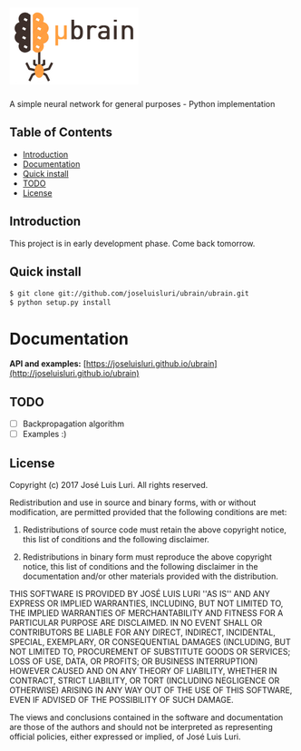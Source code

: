 # ![µbrain](https://github.com/joseluisluri/ubrain/blob/gh-pages/_static/logo.png?raw=true)
A simple neural network for general purposes - Python implementation

## Table of Contents

- [Introduction](#introduction)
- [Documentation](#documentation)
- [Quick install](#quick-install)
- [TODO](#todo)
- [License](#license)

## Introduction

This project is in early development phase. Come back tomorrow.


## Quick install

```
$ git clone git://github.com/joseluisluri/ubrain/ubrain.git
$ python setup.py install
```

# Documentation

**API and examples:** [https://joseluisluri.github.io/ubrain](http://joseluisluri.github.io/ubrain)

## TODO

- [ ] Backpropagation algorithm
- [ ] Examples :)

## License

Copyright (c) 2017 José Luis Luri. All rights reserved.

Redistribution and use in source and binary forms, with or without modification, are
permitted provided that the following conditions are met:

 1. Redistributions of source code must retain the above copyright notice, this list of
    conditions and the following disclaimer.

 2. Redistributions in binary form must reproduce the above copyright notice, this list
    of conditions and the following disclaimer in the documentation and/or other materials
    provided with the distribution.

THIS SOFTWARE IS PROVIDED BY JOSÉ LUIS LURI ''AS IS'' AND ANY EXPRESS OR IMPLIED
WARRANTIES, INCLUDING, BUT NOT LIMITED TO, THE IMPLIED WARRANTIES OF MERCHANTABILITY AND
FITNESS FOR A PARTICULAR PURPOSE ARE DISCLAIMED. IN NO EVENT SHALL <COPYRIGHT HOLDER> OR
CONTRIBUTORS BE LIABLE FOR ANY DIRECT, INDIRECT, INCIDENTAL, SPECIAL, EXEMPLARY, OR
CONSEQUENTIAL DAMAGES (INCLUDING, BUT NOT LIMITED TO, PROCUREMENT OF SUBSTITUTE GOODS OR
SERVICES; LOSS OF USE, DATA, OR PROFITS; OR BUSINESS INTERRUPTION) HOWEVER CAUSED AND ON
ANY THEORY OF LIABILITY, WHETHER IN CONTRACT, STRICT LIABILITY, OR TORT (INCLUDING
NEGLIGENCE OR OTHERWISE) ARISING IN ANY WAY OUT OF THE USE OF THIS SOFTWARE, EVEN IF
ADVISED OF THE POSSIBILITY OF SUCH DAMAGE.

The views and conclusions contained in the software and documentation are those of the
authors and should not be interpreted as representing official policies, either expressed
or implied, of José Luis Luri.